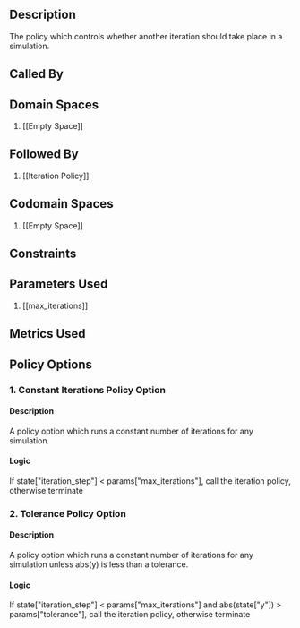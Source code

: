 ## Description

The policy which controls whether another iteration should take place in a simulation.
## Called By
## Domain Spaces
1. [[Empty Space]]
## Followed By
1. [[Iteration Policy]]
## Codomain Spaces
1. [[Empty Space]]
## Constraints
## Parameters Used
1. [[max_iterations]]
## Metrics Used
## Policy Options
### 1. Constant Iterations Policy Option
#### Description
A policy option which runs a constant number of iterations for any simulation.
#### Logic
If state["iteration_step"] < params["max_iterations"], call the iteration policy, otherwise terminate

### 2. Tolerance Policy Option
#### Description
A policy option which runs a constant number of iterations for any simulation unless abs(y) is less than a tolerance.
#### Logic
If state["iteration_step"] < params["max_iterations"] and abs(state["y"]) > params["tolerance"], call the iteration policy, otherwise terminate

